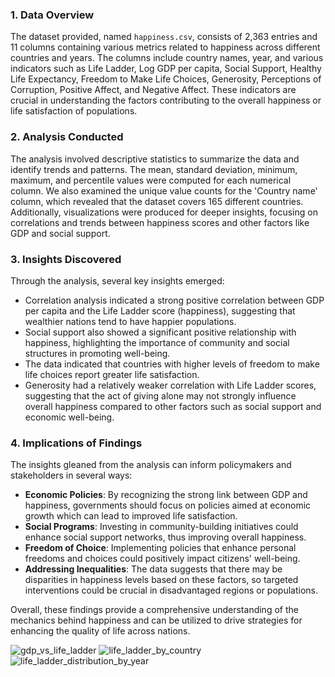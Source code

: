 ### 1. Data Overview
The dataset provided, named `happiness.csv`, consists of 2,363 entries and 11 columns containing various metrics related to happiness across different countries and years. The columns include country names, year, and various indicators such as Life Ladder, Log GDP per capita, Social Support, Healthy Life Expectancy, Freedom to Make Life Choices, Generosity, Perceptions of Corruption, Positive Affect, and Negative Affect. These indicators are crucial in understanding the factors contributing to the overall happiness or life satisfaction of populations.

### 2. Analysis Conducted
The analysis involved descriptive statistics to summarize the data and identify trends and patterns. The mean, standard deviation, minimum, maximum, and percentile values were computed for each numerical column. We also examined the unique value counts for the 'Country name' column, which revealed that the dataset covers 165 different countries. Additionally, visualizations were produced for deeper insights, focusing on correlations and trends between happiness scores and other factors like GDP and social support.

### 3. Insights Discovered
Through the analysis, several key insights emerged:
- Correlation analysis indicated a strong positive correlation between GDP per capita and the Life Ladder score (happiness), suggesting that wealthier nations tend to have happier populations.
- Social support also showed a significant positive relationship with happiness, highlighting the importance of community and social structures in promoting well-being.
- The data indicated that countries with higher levels of freedom to make life choices report greater life satisfaction.
- Generosity had a relatively weaker correlation with Life Ladder scores, suggesting that the act of giving alone may not strongly influence overall happiness compared to other factors such as social support and economic well-being.

### 4. Implications of Findings
The insights gleaned from the analysis can inform policymakers and stakeholders in several ways:
- **Economic Policies**: By recognizing the strong link between GDP and happiness, governments should focus on policies aimed at economic growth which can lead to improved life satisfaction.
- **Social Programs**: Investing in community-building initiatives could enhance social support networks, thus improving overall happiness.
- **Freedom of Choice**: Implementing policies that enhance personal freedoms and choices could positively impact citizens' well-being.
- **Addressing Inequalities**: The data suggests that there may be disparities in happiness levels based on these factors, so targeted interventions could be crucial in disadvantaged regions or populations.

Overall, these findings provide a comprehensive understanding of the mechanics behind happiness and can be utilized to drive strategies for enhancing the quality of life across nations.

![gdp_vs_life_ladder](https://github.com/user-attachments/assets/188d60e8-4503-4b37-aa5a-633549f32ca0)
![life_ladder_by_country](https://github.com/user-attachments/assets/70a24286-fe6f-4828-855c-15b43826c922)
![life_ladder_distribution_by_year](https://github.com/user-attachments/assets/83d5a035-1bc3-4eeb-93b8-feec299b41fa)


